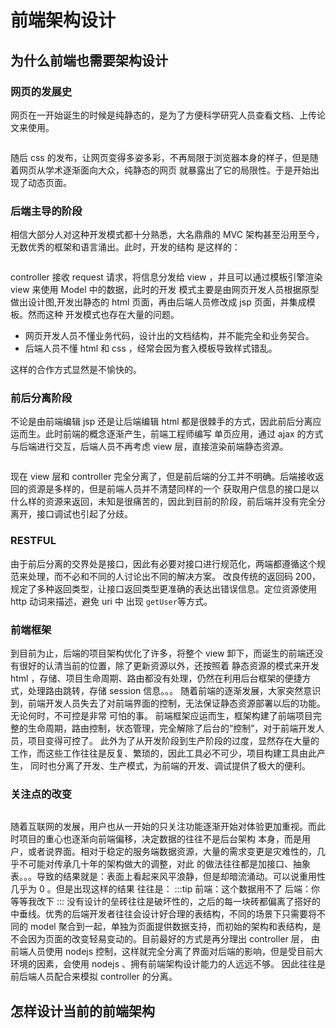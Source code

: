 # 前端架构设计
## 为什么前端也需要架构设计
### 网页的发展史
网页在一开始诞生的时候是纯静态的，是为了方便科学研究人员查看文档、上传论文来使用。

<img :src="$withBase('/front-design/static-page.png')" />

随后 css 的发布，让网页变得多姿多彩，不再局限于浏览器本身的样子，但是随着网页从学术逐渐面向大众，纯静态的网页
就暴露出了它的局限性。于是开始出现了动态页面。

### 后端主导的阶段
相信大部分人对这种开发模式都十分熟悉，大名鼎鼎的 MVC 架构甚至沿用至今，无数优秀的框架和语言涌出。此时，开发的结构
是这样的：

<img :src="$withBase('/front-design/servlet.png')" />

controller 接收 request 请求，将信息分发给 view ，并且可以通过模板引擎渲染 view 来使用 Model 中的数据，此时的开发
模式主要是由网页开发人员根据原型做出设计图,开发出静态的 html 页面，再由后端人员修改成 jsp 页面，并集成模板。然而这种
开发模式也存在大量的问题。
- 网页开发人员不懂业务代码，设计出的文档结构，并不能完全和业务契合。
- 后端人员不懂 html 和 css ，经常会因为套入模板导致样式错乱。

这样的合作方式显然是不愉快的。

### 前后分离阶段
不论是由前端编辑 jsp 还是让后端编辑 html 都是很棘手的方式，因此前后分离应运而生。此时前端的概念逐渐产生，前端工程师编写
单页应用，通过 ajax 的方式与后端进行交互，后端人员不再考虑 view 层，直接渲染前端静态资源。

<img :src="$withBase('/front-design/front-end.png')" />

现在 view 层和 controller 完全分离了，但是前后端的分工并不明确。后端接收返回的资源是多样的，但是前端人员并不清楚同样的一个
获取用户信息的接口是以什么样的资源来返回，未知是很痛苦的，因此到目前的阶段，前后端并没有完全分离开，接口调试也引起了分歧。

### RESTFUL
由于前后分离的交界处是接口，因此有必要对接口进行规范化，两端都遵循这个规范来处理，而不必和不同的人讨论出不同的解决方案。
改良传统的返回码 200，规定了多种返回类型，让接口返回类型更准确的表达出错误信息。定位资源使用 http 动词来描述，避免 uri 中
出现 ` getUser `等方式。

### 前端框架
到目前为止，后端的项目架构优化了许多，将整个 view 卸下，而诞生的前端还没有很好的认清当前的位置，除了更新资源以外，还按照着
静态资源的模式来开发 html ，存储、项目生命周期、路由都没有处理，仍然在利用后台框架的便捷方式，处理路由跳转，存储 session 信息。。。
随着前端的逐渐发展，大家突然意识到，前端开发人员失去了对前端界面的控制，无法保证静态资源部署以后的功能。无论何时，不可控是非常
可怕的事。
前端框架应运而生，框架构建了前端项目完整的生命周期，路由控制，状态管理，完全解除了后台的“控制”，对于前端开发人员，项目变得可控了。
此外为了从开发阶段到生产阶段的过度，显然存在大量的工作，而这些工作往往是反复、繁琐的，因此工具必不可少，项目构建工具由此产生，
同时也分离了开发、生产模式，为前端的开发、调试提供了极大的便利。

### 关注点的改变

<img :src="$withBase('/front-design/follow-point.png')" />

随着互联网的发展，用户也从一开始的只关注功能逐渐开始对体验更加重视。而此时项目的重心也逐渐向前端偏移，决定数据的往往不是后台架构
本身，而是用户，或者说界面。相对于稳定的服务端数据资源，大量的需求变更是灾难性的，几乎不可能对传承几十年的架构做大的调整，对此
的做法往往都是加接口、抽象表。。。导致的结果就是：表面上看起来风平浪静，但是却暗流涌动。可以说重用性几乎为 0 。但是出现这样的结果
往往是：
:::tip
前端：这个数据用不了
后端：你等等我改下
:::
没有设计的垒砖往往是破坏性的，之后的每一块砖都偏离了搭好的中垂线。优秀的后端开发者往往会设计好合理的表结构，不同的场景下只需要将不同的
model 聚合到一起，单独为页面提供数据支持，而初始的架构和表结构，是不会因为页面的改变轻易变动的。目前最好的方式是再分理出 controller 层，
由前端人员使用 nodejs 控制，这样就完全分离了界面对后端的影响，但是受目前大环境的因素，会使用 nodejs 、拥有前端架构设计能力的人远远不够。
因此往往是前后端人员配合来模拟 controller 的分离。
## 怎样设计当前的前端架构
